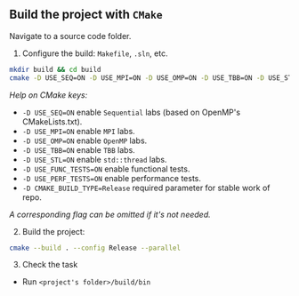 ## Build the project with `CMake`

Navigate to a source code folder.

1. Configure the build: `Makefile`, `.sln`, etc.

  ```bash
  mkdir build && cd build
  cmake -D USE_SEQ=ON -D USE_MPI=ON -D USE_OMP=ON -D USE_TBB=ON -D USE_STL=ON -D USE_FUNC_TESTS=ON -D USE_PERF_TESTS=ON -D CMAKE_BUILD_TYPE=Release ..
  ```
 *Help on CMake keys:*
 - `-D USE_SEQ=ON` enable `Sequential` labs (based on OpenMP's CMakeLists.txt).
 - `-D USE_MPI=ON` enable `MPI` labs.
 - `-D USE_OMP=ON` enable `OpenMP` labs.
 - `-D USE_TBB=ON` enable `TBB` labs.
 - `-D USE_STL=ON` enable `std::thread` labs.
 - `-D USE_FUNC_TESTS=ON` enable functional tests.
 - `-D USE_PERF_TESTS=ON` enable performance tests.
 - `-D CMAKE_BUILD_TYPE=Release` required parameter for stable work of repo.

 *A corresponding flag can be omitted if it's not needed.*

2. Build the project:
  ```bash
  cmake --build . --config Release --parallel
  ```
3. Check the task
* Run `<project's folder>/build/bin`
